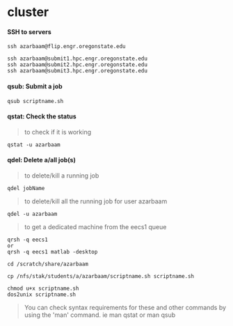 cluster
=======

#### SSH to servers
```
ssh azarbaam@flip.engr.oregonstate.edu
```

```
ssh azarbaam@submit1.hpc.engr.oregonstate.edu
ssh azarbaam@submit2.hpc.engr.oregonstate.edu
ssh azarbaam@submit3.hpc.engr.oregonstate.edu
```

#### qsub: Submit a job
```
qsub scriptname.sh
```

#### qstat: Check the status
> to check if it is working
```
qstat -u azarbaam
```
#### qdel: Delete a/all job(s)
> to delete/kill a running job
```
qdel jobName
```

> to delete/kill all the running job for user azarbaam
```
qdel -u azarbaam
```

> to get a dedicated machine from the eecs1 queue 
```
qrsh -q eecs1 
or
qrsh -q eecs1 matlab -desktop  
```


```
cd /scratch/share/azarbaam
```

```
cp /nfs/stak/students/a/azarbaam/scriptname.sh scriptname.sh
```
```
chmod u+x scriptname.sh
dos2unix scriptname.sh
```

> You can check syntax requirements for these and other commands by using
the 'man' command. ie man qstat or man qsub
